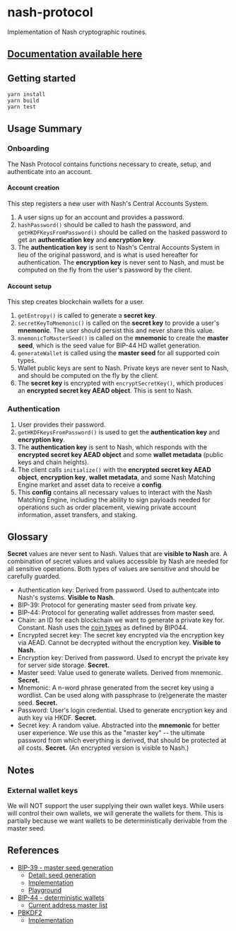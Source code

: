 # nash-protocol

Implementation of Nash cryptographic routines.

## [Documentation available here](https://nash-io-public.gitlab.io/nash-protocol)


## Getting started

    yarn install
    yarn build
    yarn test

## Usage Summary

### Onboarding

The Nash Protocol contains functions necessary to create, setup, and authenticate into an account.

#### Account creation

This step registers a new user with Nash's Central Accounts System.

1. A user signs up for an account and provides a password.
2. `hashPassword()` should be called to hash the password, and `getHKDFKeysFromPassword()` should be called on the hasked password to get an **authentication key** and **encryption key**.
3. The **authentication key** is sent to Nash's Central Accounts System in lieu of the original password, and is what is used hereafter for authentication. The **encryption key** is never sent to Nash, and must be computed on the fly from the user's password by the client.

#### Account setup

This step creates blockchain wallets for a user.

1. `getEntropy()` is called to generate a **secret key**.
2. `secretKeyToMnemonic()` is called on the **secret key** to provide a user's **mnemonic**. The user should persist this and never share this value.
3. `mnemonicToMasterSeed()` is called on the **mnemonic** to create the **master seed**, which is the seed value for BIP-44 HD wallet generation.
4. `generateWallet` is called using the **master seed** for all supported coin types.
5. Wallet public keys are sent to Nash. Private keys are never sent to Nash, and should be computed on the fly by the client.
6. The **secret key** is encrypted with `encryptSecretKey()`, which produces an **encrypted secret key AEAD object**. This is sent to Nash.

### Authentication

1. User provides their password.
2. `getHKDFKeysFromPassword()` is used to get the **authentication key** and **encryption key**.
3. The **authentication key** is sent to Nash, which responds with the **encrypted secret key AEAD object** and some **wallet metadata** (public keys and chain heights).
4. The client calls `initialize()` with the **encrypted secret key AEAD object**, **encryption key**, **wallet metadata**, and some Nash Matching Engine market and asset data to receive a **config**.
5. This **config** contains all necessary values to interact with the Nash Matching Engine, including the ability to sign payloads needed for operations such as order placement, viewing private account information, asset transfers, and staking.

## Glossary

**Secret** values are never sent to Nash. Values that are **visible to Nash** are. A combination of secret values and values accessible by Nash are needed for all sensitive operations. Both types of values are sensitive and should be carefully guarded.

- Authentication key: Derived from password. Used to authentcate into Nash's systems. **Visible to Nash**.
- BIP-39: Protocol for generating master seed from private key.
- BIP-44: Protocol for generating wallet addresses from master seed.
- Chain: an ID for each blockchain we want to generate a private key for. Constant. Nash uses the [coin types](https://github.com/bitcoin/bips/blob/master/bip-0044.mediawiki#coin-type) as defined by BIP044.
- Encrypted secret key: The secret key encrypted via the encryption key via AEAD. Cannot be decrypted without the encryption key. **Visible to Nash.**
- Encryption key: Derived from password. Used to encrypt the private key for server side storage. **Secret.**
- Master seed: Value used to generate wallets. Derived from mnemonic. **Secret.**
- Mnemonic: A n-word phrase generated from the secret key using a wordlist. Can be used along with passphrase to (re)generate the master seed. **Secret.**
- Password: User's login credential. Used to generate encryption key and auth key via HKDF. **Secret.**
- Secret key: A random value. Abstracted into the **mnemonic** for better user experience. We use this as the "master key" -- the ultimate password from which everything is derived, that should be protected at all costs. **Secret.** (An encrypted version is visible to Nash.)

## Notes

### External wallet keys

We will NOT support the user supplying their own wallet keys. While users will control their own wallets, we will generate the wallets for them. This is partially because we want wallets to be deterministically derivable from the master seed.


## References

- [BIP-39 - master seed generation](https://github.com/bitcoin/bips/blob/master/bip-0039.mediawiki)
  - [Detail: seed generation](https://github.com/bitcoin/bips/blob/master/bip-0039.mediawiki#from-mnemonic-to-seed)
  - [Implementation](https://github.com/bitcoinjs/bip39)
  - [Playground](https://iancoleman.io/bip39/)
- [BIP-44 - deterministic wallets](https://github.com/bitcoin/bips/blob/master/bip-0044.mediawiki)
  - [Current address master list](https://github.com/satoshilabs/slips/blob/master/slip-0044.md)
- [PBKDF2](https://en.wikipedia.org/wiki/PBKDF2)
  - [Implementation](https://github.com/crypto-browserify/pbkdf2)
